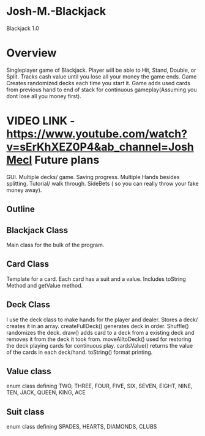 # Josh-M.-Blackjack


Blackjack 1.0

Overview
 =============================================================
 Singleplayer game of Blackjack. Player will be able to Hit, Stand, Double, or Split. Tracks cash value until you lose all your money the game ends. Game Creates randomized decks each time you start it. Game adds used cards from previous hand to end of stack for continuous gameplay(Assuming you dont lose all you money first).

VIDEO LINK - https://www.youtube.com/watch?v=sErKhXEZ0P4&ab_channel=JoshMecl
Future plans
================
GUI.
Multiple decks/ game.
Saving progress.
Multiple Hands besides splitting.
Tutorial/ walk through.
SideBets ( so you can really throw your fake money away).

Outline
---------

Blackjack Class
----------
Main class for the bulk of the program. 

Card Class 
-------------
Template for a card. Each card has a suit and a value.
Includes toString Method and getValue method.

Deck Class
------------------
I use the deck class to make hands for the player and dealer.
Stores a deck/ creates it in an array. createFullDeck() generates deck in order. 
Shuffle() randomizes the deck.
draw() adds card to a deck from a existing deck and removes it from the deck it took from.
moveAlltoDeck() used for restoring the deck playing cards for continuous play.
cardsValue() returns the value of the cards in each deck/hand. 
toString() format printing.

Value class
----------
enum class defining TWO, THREE, FOUR, FIVE, SIX, SEVEN, EIGHT, NINE, TEN, JACK, QUEEN, KING, ACE

Suit class
---------------
enum class defining SPADES, HEARTS, DIAMONDS, CLUBS
